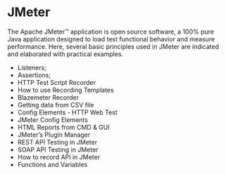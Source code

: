 # JMeter
The Apache JMeter™ application is open source software, a 100% pure Java application designed to load test functional behavior and measure performance.
Here, several basic principles used in JMeter are indicated and elaborated with practical examples.
 * Listeners;
 * Assertions;
 * HTTP Test Script Recorder
 * How to use Recording Templates
 * Blazemeter Recorder
 * Getting data from CSV file
 * Config Elements - HTTP Web Test 
 * JMeter Config Elements
 * HTML Reports from CMD & GUI
 * JMeter’s Plugin Manager
 * REST API Testing in JMeter
 * SOAP API Testing in JMeter
 * How to record API in JMeter
 * Functions and Variables
